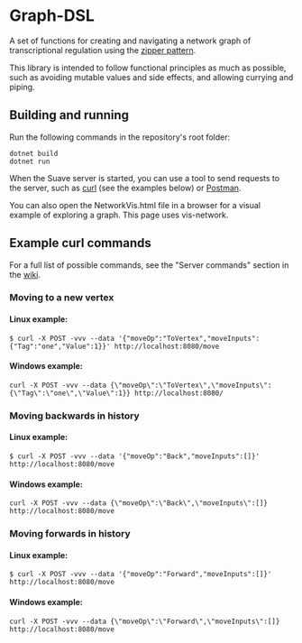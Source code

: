 # Graph-DSL
A set of functions for creating and navigating a network graph of transcriptional regulation using the [zipper pattern](https://en.wikipedia.org/wiki/Zipper_(data_structure)).

This library is intended to follow functional principles as much as possible, such as avoiding mutable values and side effects, and allowing currying and piping.

## Building and running
Run the following commands in the repository's root folder:
```
dotnet build
dotnet run
```
When the Suave server is started, you can use a tool to send requests to the server, such as [curl](https://curl.se/) (see the examples below) or [Postman](https://www.postman.com/).

You can also open the NetworkVis.html file in a browser for a visual example of exploring a graph. This page uses vis-network.

## Example curl commands
For a full list of possible commands, see the "Server commands" section in the [wiki](https://github.com/mankyKitty/graph-dsl/wiki).

### Moving to a new vertex
#### Linux example:
```
$ curl -X POST -vvv --data '{"moveOp":"ToVertex","moveInputs":{"Tag":"one","Value":1}}' http://localhost:8080/move
```
#### Windows example:
```
curl -X POST -vvv --data {\"moveOp\":\"ToVertex\",\"moveInputs\":{\"Tag\":\"one\",\"Value\":1}} http://localhost:8080/
```
### Moving backwards in history
#### Linux example:
```
$ curl -X POST -vvv --data '{"moveOp":"Back","moveInputs":[]}' http://localhost:8080/move
```
#### Windows example:
```
curl -X POST -vvv --data {\"moveOp\":\"Back\",\"moveInputs\":[]} http://localhost:8080/move
```
### Moving forwards in history
#### Linux example:
```
$ curl -X POST -vvv --data '{"moveOp":"Forward","moveInputs":[]}' http://localhost:8080/move
```
#### Windows example:
```
curl -X POST -vvv --data {\"moveOp\":\"Forward\",\"moveInputs\":[]} http://localhost:8080/move
```